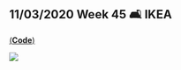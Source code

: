 ## 11/03/2020 Week 45 🛋️ IKEA

[(**Code**)](https://github.com/schmid07/TidyTuesday/blob/main/Code/ikea1.r)

![](https://raw.githubusercontent.com/schmid07/TidyTuesday_Weekly_Data_Viz_Challenge/main/plots/2020_45/2020_45.png)
